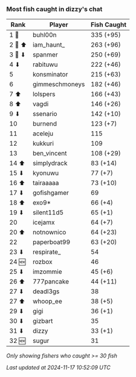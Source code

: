 ### Most fish caught in dizzy's chat
| Rank | Player | Fish Caught |
|------|--------|-----------|
| 1 🥇  | buhl00n  | 335 (+95) |
| 2 🥈 ⬆ | iam_haunt_  | 263 (+96) |
| 3 🥉 ⬇ | spanmer  | 250 (+69) |
| 4 ⬇ | rabituwu  | 222 (+46) |
| 5  | konsminator  | 215 (+63) |
| 6  | gimmeschmoneys  | 182 (+46) |
| 7 ⬆ | lolspers  | 166 (+43) |
| 8 ⬆ | vagdi  | 146 (+26) |
| 9 ⬇ | ssenario  | 142 (+10) |
| 10  | burnend  | 123 (+7) |
| 11  | aceleju  | 115 |
| 12  | kukkuri  | 109 |
| 13  | ben_vincent  | 108 (+29) |
| 14 ⬆ | simplydrack  | 83 (+14) |
| 15 ⬇ | kyonuwu  | 77 (+7) |
| 16 ⬆ | tairaaaaa  | 73 (+10) |
| 17 ⬇ | gofishgamer  | 69 |
| 18 ⬆ | exo9*  | 66 (+4) |
| 19 ⬇ | silent11d5  | 65 (+1) |
| 20  | icejamx  | 64 (+7) |
| 20 ⬆ | notnownico  | 64 (+23) |
| 22  | paperboat99  | 63 (+20) |
| 23 ⬇ | respirate_  | 54 |
| 24 🆕 | rozbox  | 46 |
| 25 ⬇ | imzommie  | 45 (+6) |
| 26 ⬆ | 777pancake  | 44 (+11) |
| 27 ⬇ | deadl3gs  | 38 |
| 27 ⬆ | whoop_ee  | 38 (+5) |
| 29 ⬇ | gigi  | 36 (+1) |
| 30 ⬇ | gizbart  | 35 |
| 31 ⬇ | dizzy  | 33 (+1) |
| 32 🆕 | sugur  | 31 |

_Only showing fishers who caught >= 30 fish_

_Last updated at 2024-11-17 10:52:09 UTC_